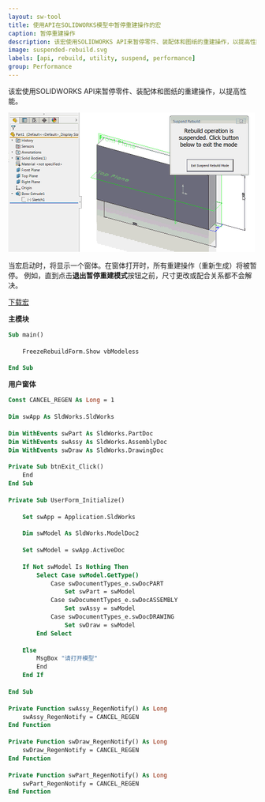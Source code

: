 ```yaml
---
layout: sw-tool
title: 使用API在SOLIDWORKS模型中暂停重建操作的宏
caption: 暂停重建操作
description: 该宏使用SOLIDWORKS API来暂停零件、装配体和图纸的重建操作，以提高性能。
image: suspended-rebuild.svg
labels: [api, rebuild, utility, suspend, performance]
group: Performance
---
```


该宏使用SOLIDWORKS API来暂停零件、装配体和图纸的重建操作，以提高性能。

![演示在更改尺寸时暂停重建操作](rebuild-suspended.gif)

当宏启动时，将显示一个窗体。在窗体打开时，所有重建操作（重新生成）将被暂停。
例如，直到点击**退出暂停重建模式**按钮之前，尺寸更改或配合关系都不会解决。

[下载宏](FreezeRebuild.swp)

**主模块**

```vb
Sub main()

    FreezeRebuildForm.Show vbModeless

End Sub
```



**用户窗体**

```vb
Const CANCEL_REGEN As Long = 1

Dim swApp As SldWorks.SldWorks

Dim WithEvents swPart As SldWorks.PartDoc
Dim WithEvents swAssy As SldWorks.AssemblyDoc
Dim WithEvents swDraw As SldWorks.DrawingDoc

Private Sub btnExit_Click()
    End
End Sub

Private Sub UserForm_Initialize()
    
    Set swApp = Application.SldWorks
    
    Dim swModel As SldWorks.ModelDoc2
    
    Set swModel = swApp.ActiveDoc
    
    If Not swModel Is Nothing Then
        Select Case swModel.GetType()
            Case swDocumentTypes_e.swDocPART
                Set swPart = swModel
            Case swDocumentTypes_e.swDocASSEMBLY
                Set swAssy = swModel
            Case swDocumentTypes_e.swDocDRAWING
                Set swDraw = swModel
        End Select
            
    Else
        MsgBox "请打开模型"
        End
    End If
    
End Sub

Private Function swAssy_RegenNotify() As Long
    swAssy_RegenNotify = CANCEL_REGEN
End Function

Private Function swDraw_RegenNotify() As Long
    swDraw_RegenNotify = CANCEL_REGEN
End Function

Private Function swPart_RegenNotify() As Long
    swPart_RegenNotify = CANCEL_REGEN
End Function
```